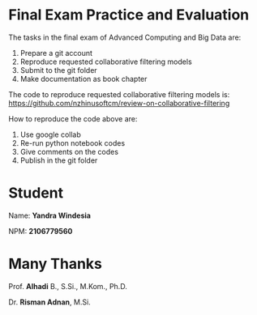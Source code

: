# Final Exam Practice and Evaluation

The tasks in the final exam of Advanced Computing and Big Data are:
1. Prepare a git account
2. Reproduce requested collaborative filtering models
3. Submit to the git folder
4. Make documentation as book chapter

The code to reproduce requested collaborative filtering models is:
https://github.com/nzhinusoftcm/review-on-collaborative-filtering

How to reproduce the code above are:
1. Use google collab
2. Re-run python notebook codes
3. Give comments on the codes
4. Publish in the git folder

# Student

Name: **Yandra Windesia**

NPM: **2106779560**

# Many Thanks

Prof. **Alhadi** B., S.Si., M.Kom., Ph.D.

Dr. **Risman Adnan**, M.Si.
